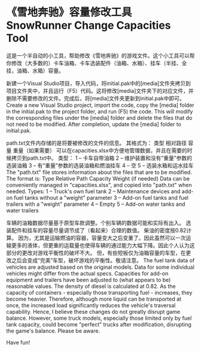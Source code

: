 ﻿# 《雪地奔驰》容量修改工具 SnowRunner Change Capacities Tool

这是一个半自动的小工具，帮助修改《雪地奔驰》的游戏文件。这个小工具可以帮你修改（大多数的）卡车油箱、卡车选装配件（油箱、水箱）、挂车（半挂、全挂，油箱、水箱）容量。



新建一个Visual Studio项目，导入代码，将initial.pak中的[media]文件夹拷贝到项目文件夹中，并且运行（F5）代码。这将修改[media]文件夹下的对应文件，并删除不需要修改的文件。完成后，将[media]文件夹更新到initial.pak中即可。
Create a new Visual Studio project, import the code, copy the [media] folder in the initial.pak to the project folder, and run (F5) the code. This will modify the corresponding files under the [media] folder and delete the files that do not need to be modified. After completion, update the [media] folder to initial.pak.

path.txt文件内存储的是将要被修改的文件的信息。
其格式为：
类型	相对路径	容量	重量（如果需要）
可以在capacities.xlsx中方便地管理数据，并且在需要的时候拷贝到path.txt中。
类型：
1 – 卡车自带油箱
2 – 维护装置和没有“重量”参数的选装油箱
3 – 有“重量”参数的选装油箱和燃油挂车
4 – 空
5 – 选装水箱和运水挂车
The "path.txt" file stores information about the files that are to be modified.
The format is:
Type	Relative Path	Capacity	Weight (if needed)
Data can be conveniently managed in "capacities.xlsx", and copied into "path.txt" when needed.
Types:
1 – Truck's own fuel tank
2 – Maintenance devices and add-on fuel tanks without a "weight" parameter
3 – Add-on fuel tanks and fuel trailers with a "weight" parameter
4 – Empty
5 – Add-on water tanks and water trailers

车辆的油箱数据尽量基于原型车款调整。个别车辆的数据可能和实际有出入。
选装配件和挂车的容量尽量调节成了（看起来）合理的数值。
柴油的密度按0.82计算。
因为，尤其是运输燃油的容器，容量变大之后变重了。因此虽然可以一次运输更多的液体，但更重的运载量也使得车辆的通过能力大幅下降。因此个人认为这部分的更改对游戏平衡性的破坏不大。
但，有些短板仅为油箱容量的车型，在更改之后会变成“完美”车型，破坏游戏的平衡性。敬请注意。
The fuel tank data of vehicles are adjusted based on the original models. Data for some individual vehicles might differ from the actual specs.
Capacities for add-on equipment and trailers have been adjusted to (what appears to be) reasonable values.
The density of diesel is calculated at 0.82.
As the capacity of containers - especially those transporting fuel - increases, they become heavier. Therefore, although more liquid can be transported at once, the increased load significantly reduces the vehicle's traversal capability. Hence, I believe these changes do not greatly disrupt game balance.
However, some truck models, especially those limited only by fuel tank capacity, could become "perfect" trucks after modification, disrupting the game's balance. Please be aware.

Have fun!

